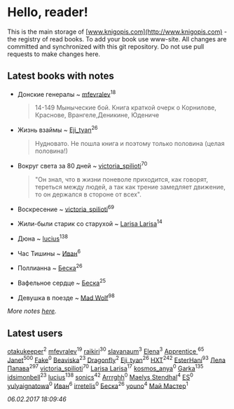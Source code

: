 # Hello, reader!
This is the main storage of [www.knigopis.com](http://www.knigopis.com) - the registry of read books.
To add your book use www-site. All changes are committed and synchronized with this git repository.
Do not use pull requests to make changes here.


## Latest books with notes
* Донские генералы ~ [mfevralev](users/140/140966150-vkontakte)<sup>18</sup>
    > 14-149 Мыныческие бой.
    > Книга краткой очерк о Корнилове, Краснове, Врангеле,Деникине, Юдениче

* Жизнь взаймы ~ [Eji_tyan](users/235/2352103981-twitter)<sup>26</sup>
    > Нудновато. Не пошла книга и поэтому только половина (целая половина!)

* Вокруг света за 80 дней ~ [victoria_spilioti](users/219/219259003-vkontakte)<sup>70</sup>
    > "Он знал, что в жизни поневоле приходится, как говорят, тереться между людей, а так как трение замедляет движение, то он держался в стороне от всех".

* Воскресение ~ [victoria_spilioti](users/219/219259003-vkontakte)<sup>69</sup>

* Жили-были старик со старухой ~ [Larisa Larisa](users/160/1606575652891411-facebook)<sup>14</sup>

* Дюна ~ [lucius](users/838/83820536-yandex)<sup>138</sup>

* Час Тишины ~ [Иван](users/111/111223381196748176136-google)<sup>6</sup>

* Поллианна ~ [Беска](users/157/1577468-vkontakte)<sup>26</sup>

* Вафельное сердце ~ [Беска](users/157/1577468-vkontakte)<sup>25</sup>

* Девушка в поезде ~ [Mad Wolf](users/947/94738840-vkontakte)<sup>98</sup>


_More notes [here](latest_books_with_notes.md)._


## Latest users
[otakukeeper](users/350/35080115-vkontakte)<sup>2</sup> 
[mfevralev](users/140/140966150-vkontakte)<sup>19</sup> 
[raikiri](users/384/384194935-vkontakte)<sup>30</sup> 
[slavanaum](users/562/5622196-vkontakte)<sup>3</sup> 
[Elena](users/459/459594264-yandex)<sup>3</sup> 
[Apprentice ](users/528/52821952-vkontakte)<sup>65</sup> 
[Janet](users/205/20565064-vkontakte)<sup>500</sup> 
[Fake](users/178/178468540-vkontakte)<sup>0</sup> 
[Beaviska](users/102/10202544960024508-facebook)<sup>23</sup> 
[Dragonfly](users/109/109475351013352061791-google)<sup>2</sup> 
[Eji_tyan](users/235/2352103981-twitter)<sup>26</sup> 
[HXT](users/100/100002563462782-facebook)<sup>242</sup> 
[EsterHani](users/305/30558181-vkontakte)<sup>93</sup> 
[Лела Папава](users/761/76187635-vkontakte)<sup>297</sup> 
[victoria_spilioti](users/219/219259003-vkontakte)<sup>70</sup> 
[Larisa Larisa](users/160/1606575652891411-facebook)<sup>17</sup> 
[kosmos_anya](users/216/216683763-vkontakte)<sup>0</sup> 
[Garka](users/115/115753719718250012620-google)<sup>135</sup> 
[idsimonbell](users/380/380554090-vkontakte)<sup>23</sup> 
[lucius](users/838/83820536-yandex)<sup>138</sup> 
[sonics](users/588/5880221-vkontakte)<sup>42</sup> 
[Arrrghh](users/314/314964649-yandex)<sup>0</sup> 
[Maelys Stendhal](users/152/152183909-vkontakte)<sup>4</sup> 
[ES](users/106/106080443295631078644-google)<sup>0</sup> 
[yulyaignatowa](users/853/85303248-vkontakte)<sup>0</sup> 
[Иван](users/111/111223381196748176136-google)<sup>6</sup> 
[irretelis](users/113/113680059831396460315-google)<sup>0</sup> 
[Беска](users/157/1577468-vkontakte)<sup>26</sup> 
[youno](users/302/302928912-vkontakte)<sup>4</sup> 
[Май Мастер](users/102/102220851636735847600-google)<sup>1</sup> 


_06.02.2017 18:09:46_
